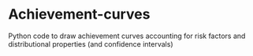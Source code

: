 # Achievement-curves
Python code to draw achievement curves accounting for risk factors and distributional properties (and confidence intervals)
